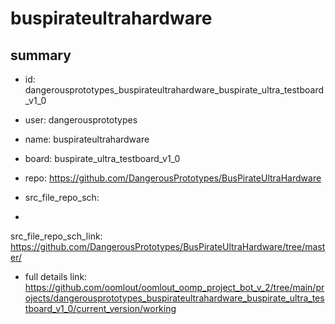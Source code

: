 # buspirateultrahardware
 
## summary 
* id: dangerousprototypes_buspirateultrahardware_buspirate_ultra_testboard_v1_0
* user: dangerousprototypes
* name: buspirateultrahardware
* board: buspirate_ultra_testboard_v1_0
* repo: https://github.com/DangerousPrototypes/BusPirateUltraHardware



* src_file_repo_sch: 
*
 src_file_repo_sch_link: https://github.com/DangerousPrototypes/BusPirateUltraHardware/tree/master/
* full details link: https://github.com/oomlout/oomlout_oomp_project_bot_v_2/tree/main/projects/dangerousprototypes_buspirateultrahardware_buspirate_ultra_testboard_v1_0/current_version/working  






